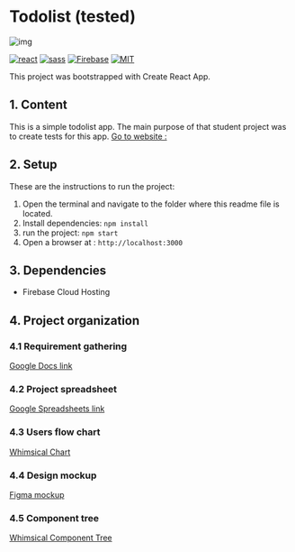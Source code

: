 # Todolist (tested)

![img](https://cdn.dribbble.com/users/1803434/screenshots/3876906/media/159a7a513a4cb9c099bf09cada26e6a5.jpg?compress=1&resize=400x300)

[![react](https://img.shields.io/badge/React-20232A?style=for-the-badge&logo=react&logoColor=61DAFB)](https://reactjs.org/)
[![sass](https://img.shields.io/badge/Sass-CC6699?style=for-the-badge&logo=sass&logoColor=white)](https://sass-lang.com/)
[![Firebase](https://img.shields.io/badge/firebase-%23039BE5.svg?style=for-the-badge&logo=firebase)](https://firebase.google.com/)
[![MIT](https://camo.githubusercontent.com/3dbcfa4997505c80ef928681b291d33ecfac2dabf563eb742bb3e269a5af909c/68747470733a2f2f696d672e736869656c64732e696f2f6769746875622f6c6963656e73652f496c65726961796f2f6d61726b646f776e2d6261646765733f7374796c653d666f722d7468652d6261646765)](https://professionalprograms.mit.edu/?utm_source=google&utm_medium=cpc&utm_campaign=MIT_BRAND_PROTECTION&utm_medium=ppc&utm_term=massachusetts%20institute%20of%20technology%20mit&utm_campaign=MIT_BRAND_PROTECTION&utm_source=adwords&hsa_mt=e&hsa_src=g&hsa_tgt=kwd-325879874370&hsa_acc=2660252290&hsa_ad=406000382319&hsa_cam=8546883354&hsa_kw=massachusetts%20institute%20of%20technology%20mit&hsa_net=adwords&hsa_ver=3&hsa_grp=85551586934&gclid=CjwKCAjwr56IBhAvEiwA1fuqGvMJK9N0hVJ40ns4Qil_4byBgG-0AKpD5gEImBRlcJ1cmbHUsDzoohoCMK4QAvD_BwE)

This project was bootstrapped with Create React App.

## 1. Content

This is a simple todolist app.
The main purpose of that student project was to create tests for this app.
[Go to website :](https://npa-todolist-tested.web.app/)

## 2. Setup

These are the instructions to run the project:

1. Open the terminal and navigate to the folder where this readme file is located.
2. Install dependencies:
   `npm install`
3. run the project:
   `npm start`
4. Open a browser at : `http://localhost:3000`

## 3. Dependencies

- Firebase Cloud Hosting

## 4. Project organization

### 4.1 Requirement gathering

[Google Docs link](https://docs.google.com/document/d/1yCX6XpY8BtiC9fN7t8o1rogJ8eFWRKhhyz-oxHtSvXc/edit)

### 4.2 Project spreadsheet

[Google Spreadsheets link](https://docs.google.com/spreadsheets/d/1262Gu4JZUqv3qPj6ADZDTY9Xxog48dwoS8HCcSd7KXM/edit#gid=722109281)

### 4.3 Users flow chart

[Whimsical Chart](https://whimsical.com/clement-cardona-users-flow-Dorj7KtwNXszoysY8H6CXo)

### 4.4 Design mockup

[Figma mockup](https://www.figma.com/file/HZuoOtPcawYbHQZQLp6ZiZ/TodoList-test?node-id=0%3A1)

### 4.5 Component tree

[Whimsical Component Tree](https://whimsical.com/clement-cardona-component-tree-Nzgy47NK4XokZvQSsBk3yA)
